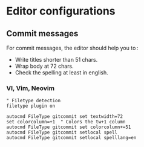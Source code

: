 # Editor configurations

## Commit messages

For commit messages, the editor should help you to :

- Write titles shorter than 51 chars.
- Wrap body at 72 chars.
- Check the spelling at least in english.

### VI, Vim, Neovim

```
" Filetype detection
filetype plugin on

autocmd FileType gitcommit set textwidth=72
set colorcolumn=+1  " Colors the tw+1 column
autocmd FileType gitcommit set colorcolumn+=51
autocmd FileType gitcommit setlocal spell
autocmd FileType gitcommit setlocal spelllang=en
```
